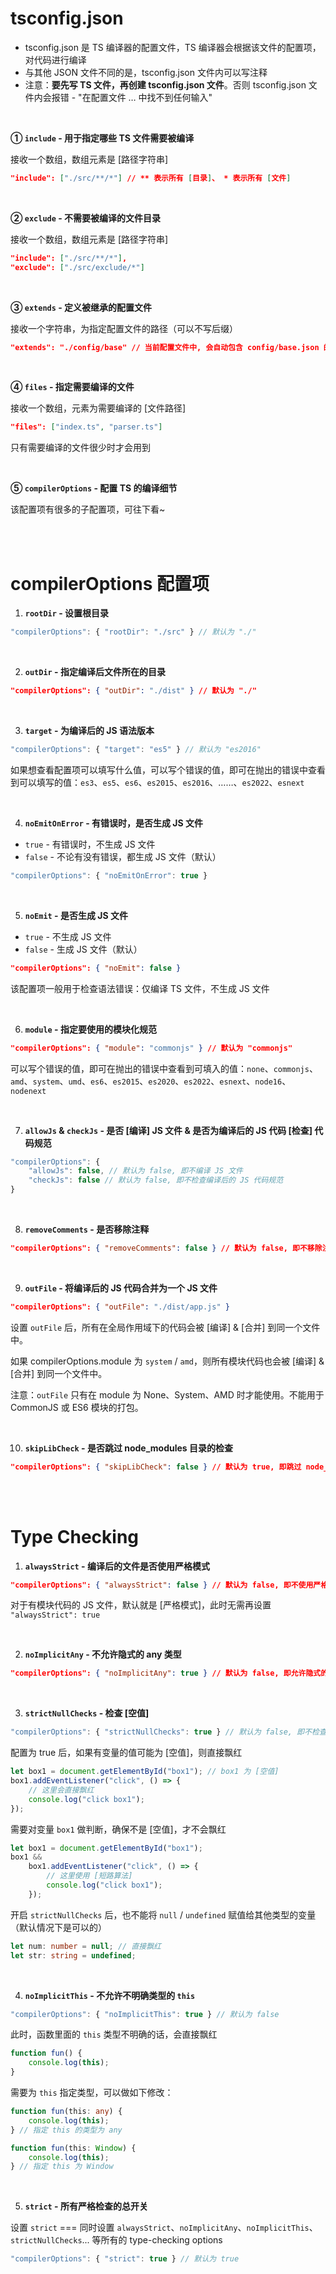 # tsconfig.json

-   tsconfig.json 是 TS 编译器的配置文件，TS 编译器会根据该文件的配置项，对代码进行编译
-   与其他 JSON 文件不同的是，tsconfig.json 文件内可以写注释
-   注意：**要先写 TS 文件，再创建 tsconfig.json 文件**。否则 tsconfig.json 文件内会报错 - "在配置文件 … 中找不到任何输入"

<br>

**① `include` - 用于指定哪些 TS 文件需要被编译**

接收一个数组，数组元素是 [路径字符串]

```json
"include": ["./src/**/*"] // ** 表示所有 [目录]、 * 表示所有 [文件]
```

<br>

**② `exclude` - 不需要被编译的文件目录**

接收一个数组，数组元素是 [路径字符串]

```json
"include": ["./src/**/*"],
"exclude": ["./src/exclude/*"]
```

<br>

**③ `extends` - 定义被继承的配置文件**

接收一个字符串，为指定配置文件的路径（可以不写后缀）

```json
"extends": "./config/base" // 当前配置文件中, 会自动包含 config/base.json 的所有配置信息
```

<br>

**④ `files` - 指定需要编译的文件**

接收一个数组，元素为需要编译的 [文件路径]

```json
"files": ["index.ts", "parser.ts"]
```

只有需要编译的文件很少时才会用到

<br>

**⑤ `compilerOptions` - 配置 TS 的编译细节**

该配置项有很多的子配置项，可往下看~

<br><br>

# compilerOptions 配置项

1.  **`rootDir` - 设置根目录**

```ts
"compilerOptions": { "rootDir": "./src" } // 默认为 "./"
```

<br>

2.  **`outDir` - 指定编译后文件所在的目录**

```json
"compilerOptions": { "outDir": "./dist" } // 默认为 "./"
```

<br>

3.  **`target` - 为编译后的 JS 语法版本**

```ts
"compilerOptions": { "target": "es5" } // 默认为 "es2016"
```

如果想查看配置项可以填写什么值，可以写个错误的值，即可在抛出的错误中查看到可以填写的值：`es3`、`es5`、`es6`、`es2015`、`es2016`、……、`es2022`、`esnext`

<br>

4.  **`noEmitOnError` - 有错误时，是否生成 JS 文件**

-   `true` - 有错误时，不生成 JS 文件
-   `false` - 不论有没有错误，都生成 JS 文件（默认）

```ts
"compilerOptions": { "noEmitOnError": true }
```

<br>

5.  **`noEmit` - 是否生成 JS 文件**

-   `true` - 不生成 JS 文件
-   `false` - 生成 JS 文件（默认）

```json
"compilerOptions": { "noEmit": false }
```

该配置项一般用于检查语法错误：仅编译 TS 文件，不生成 JS 文件

<br>

6.  **`module` - 指定要使用的模块化规范**

```json
"compilerOptions": { "module": "commonjs" } // 默认为 "commonjs"
```

可以写个错误的值，即可在抛出的错误中查看到可填入的值：`none`、`commonjs`、`amd`、`system`、`umd`、`es6`、`es2015`、`es2020`、`es2022`、`esnext`、`node16`、`nodenext`

<br>

7.  **`allowJs` & `checkJs` - 是否 [编译] JS 文件 & 是否为编译后的 JS 代码 [检查] 代码规范**

```js
"compilerOptions": {
    "allowJs": false, // 默认为 false, 即不编译 JS 文件
    "checkJs": false // 默认为 false, 即不检查编译后的 JS 代码规范
}
```

<br>

8.  **`removeComments` - 是否移除注释**

```json
"compilerOptions": { "removeComments": false } // 默认为 false, 即不移除注释
```

<br>

9.  **`outFile` - 将编译后的 JS 代码合并为一个 JS 文件**

```json
"compilerOptions": { "outFile": "./dist/app.js" }
```

设置 `outFile` 后，所有在全局作用域下的代码会被 [编译] & [合并] 到同一个文件中。

如果 compilerOptions.module 为 `system` / `amd`，则所有模块代码也会被 [编译] & [合并] 到同一个文件中。

注意：`outFile` 只有在 module 为 None、System、AMD 时才能使用。不能用于 CommonJS 或 ES6 模块的打包。

<br>

10. **`skipLibCheck` - 是否跳过 node_modules 目录的检查**

```json
"compilerOptions": { "skipLibCheck": false } // 默认为 true, 即跳过 node_modules 目录的检查
```

<br><br>

# Type Checking

1.  **`alwaysStrict` - 编译后的文件是否使用严格模式**

```json
"compilerOptions": { "alwaysStrict": false } // 默认为 false, 即不使用严格模式
```

对于有模块代码的 JS 文件，默认就是 [严格模式]，此时无需再设置 `"alwaysStrict": true`

<br>

2.  **`noImplicitAny` - 不允许隐式的 any 类型**

```json
"compilerOptions": { "noImplicitAny": true } // 默认为 false, 即允许隐式的 any 类型
```

<br>

3.  **`strictNullChecks` - 检查 [空值]**

```ts
"compilerOptions": { "strictNullChecks": true } // 默认为 false, 即不检查 [空值] - eg: null、undefined
```

配置为 true 后，如果有变量的值可能为 [空值]，则直接飘红

```ts
let box1 = document.getElementById("box1"); // box1 为 [空值]
box1.addEventListener("click", () => {
    // 这里会直接飘红
    console.log("click box1");
});
```

需要对变量 `box1` 做判断，确保不是 [空值]，才不会飘红

```ts
let box1 = document.getElementById("box1");
box1 &&
    box1.addEventListener("click", () => {
        // 这里使用 [短路算法]
        console.log("click box1");
    });
```

开启 `strictNullChecks` 后，也不能将 `null` / `undefined` 赋值给其他类型的变量（默认情况下是可以的）

```ts
let num: number = null; // 直接飘红
let str: string = undefined;
```

<br>

4.  **`noImplicitThis` - 不允许不明确类型的 `this`**

```ts
"compilerOptions": { "noImplicitThis": true } // 默认为 false
```

此时，函数里面的 `this` 类型不明确的话，会直接飘红

```ts
function fun() {
    console.log(this);
}
```

需要为 `this` 指定类型，可以做如下修改：

```ts
function fun(this: any) {
    console.log(this);
} // 指定 this 的类型为 any
```

```ts
function fun(this: Window) {
    console.log(this);
} // 指定 this 为 Window
```

<br>

5.  **`strict` - 所有严格检查的总开关**

设置 `strict` === 同时设置 `alwaysStrict`、`noImplicitAny`、`noImplicitThis`、`strictNullChecks`... 等所有的 type-checking options

```ts
"compilerOptions": { "strict": true } // 默认为 true
```

<br>
